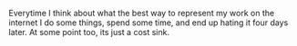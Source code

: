 Everytime I think about what the best way to represent my work on the internet I do some things, spend some time, and end up hating it four days later. At some point too, its just a cost sink.
